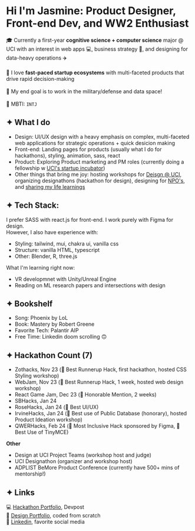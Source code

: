 # Hi I'm Jasmine: Product Designer, Front-end Dev, and WW2 Enthusiast #

🎓 Currently a first-year **cognitive science + computer science** major @ UCI with an interest in web apps 💻, business strategy 💼, and designing for data-heavy operations ✈️
<br><br>
🐇 I love **fast-paced startup ecosystems** with multi-faceted products that drive rapid decision-making
<br><br>
🚀 My end goal is to work in the military/defense and data space!
<br><br>
🧠 MBTI: `INTJ`



## ✦ What I do ##

* Design: UI/UX design with a heavy emphasis on complex, multi-faceted web applications for strategic operations + quick desicion making
* Front-end: Landing pages for products (usually what I do for hackathons), styling, animation, sass, react
* Product: Exploring Product marketing and PM roles (currently doing a fellowship w [UCI's startup incubator](https://www.productuci.com/))
* Other things that bring me joy: hosting workshops for [Deisgn @ UCI](https://designatuci.com/), organizing designathons (hackathon for design), designing for [NPO's](https://www.developforgood.org/), and [sharing my life learnings](https://jaslavie.github.io/voicewise/)




## ✦ Tech Stack: ##

I prefer SASS with react.js for front-end. I work purely with Figma for design.
<br>
However, I also have experience with:
* Styling: tailwind, mui, chakra ui, vanilla css
* Structure: vanilla HTML, typescript
* Other: Blender, R, three.js

What I'm learning right now:
* VR developmnet with Unity/Unreal Engine
* Reading on ML research papers and intersections with design


## ✦ Bookshelf ##
* Song: Phoenix by LoL
* Book: Mastery by Robert Greene
* Favorite Tech: Palantir AIP
* Free Time: Linkedin doom scrolling 🙃


## ✦ Hackathon Count (7) ##
* Zothacks, Nov 23 (🏅 Best Runnerup Hack, first hackathon, hosted CSS Styling workshop)
* WebJam, Nov 23 (🏅 Best Runnerup Hack, 1 week, hosted web design workshop)
* React Game Jam, Dec 23 (🏅 Honorable Mention, 2 weeks)
* SBHacks, Jan 24
* RoseHacks, Jan 24 (🏅 Best UI/UX)
* IrvineHacks, Jan 24 (🏅 Best use of Public Database (honorary), hosted Product Ideation workshop)
* QWERHacks, Feb 24 (🏅 Most Inclusive Hack sponsored by Figma, 🏅 Best Use of TinyMCE)

**Other**
* Design at UCI Project Teams (workshop host and judge)
* UCI Designathon (organizer and workshop host)
* ADPLIST BeMore Product Conference (currently have 500+ mins of mentorship!)

## ✦ Links ##
💻 [Hackathon Portfolio](https://devpost.com/jaslavie), Devpost
<br>
🎨 [Design Portfolio](https://jaslavie.com), coded from scratch
<br>
🧳 [Linkedin](https://linkedin.com/in/jaslavie), favorite social media
<!--


- 🔭 I’m currently working on ...
- 🌱 I’m currently learning ...
- 👯 I’m looking to collaborate on ...
- 🤔 I’m looking for help with ...
- 💬 Ask me about ...
- 📫 How to reach me: ...
- 😄 Pronouns: ...
- ⚡ Fun fact: ...
-->
